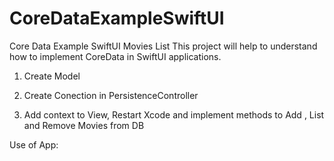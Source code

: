 # CoreDataExampleSwiftUI
Core Data Example SwiftUI Movies List
This project will help to understand how to implement CoreData in SwiftUI applications.



1. Create Model

2. Create Conection in PersistenceController

3. Add context to View, Restart Xcode and implement methods to Add , List and Remove Movies from DB

Use of App:
